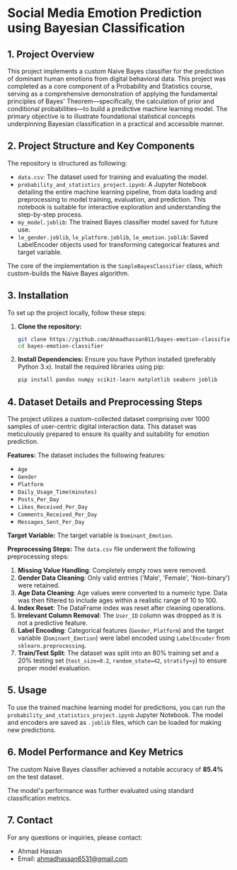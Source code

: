 # Social Media Emotion Prediction using Bayesian Classification

## 1. Project Overview

This project implements a custom Naive Bayes classifier for the prediction of dominant human emotions from digital behavioral data. This project was completed as a core component of a Probability and Statistics course, serving as a comprehensive demonstration of applying the fundamental principles of Bayes' Theorem—specifically, the calculation of prior and conditional probabilities—to build a predictive machine learning model. The primary objective is to illustrate foundational statistical concepts underpinning Bayesian classification in a practical and accessible manner.

## 2. Project Structure and Key Components

The repository is structured as following:

* `data.csv`: The dataset used for training and evaluating the model.
* `probability_and_statistics_project.ipynb`: A Jupyter Notebook detailing the entire machine learning pipeline, from data loading and preprocessing to model training, evaluation, and prediction. This notebook is suitable for interactive exploration and understanding the step-by-step process.
* `my_model.joblib`: The trained Bayes classifier model saved for future use.
* `le_gender.joblib`, `le_platform.joblib`, `le_emotion.joblib`: Saved LabelEncoder objects used for transforming categorical features and target variable.

The core of the implementation is the `SimpleBayesClassifier` class, which custom-builds the Naive Bayes algorithm.

## 3. Installation

To set up the project locally, follow these steps:

1.  **Clone the repository:**

    ```bash
    git clone https://github.com/Ahmadhassan011/bayes-emotion-classifier.git
    cd bayes-emotion-classifier
    ```

2.  **Install Dependencies:**
    Ensure you have Python installed (preferably Python 3.x). Install the required libraries using pip:

    ```bash
    pip install pandas numpy scikit-learn matplotlib seaborn joblib
    ```

## 4. Dataset Details and Preprocessing Steps

The project utilizes a custom-collected dataset comprising over 1000 samples of user-centric digital interaction data. This dataset was meticulously prepared to ensure its quality and suitability for emotion prediction.

**Features:**
The dataset includes the following features:
* `Age`
* `Gender`
* `Platform`
* `Daily_Usage_Time(minutes)`
* `Posts_Per_Day`
* `Likes_Received_Per_Day`
* `Comments_Received_Per_Day`
* `Messages_Sent_Per_Day`

**Target Variable:**
The target variable is `Dominant_Emotion`.

**Preprocessing Steps:**
The `data.csv` file underwent the following preprocessing steps:
1.  **Missing Value Handling**: Completely empty rows were removed.
2.  **Gender Data Cleaning**: Only valid entries ('Male', 'Female', 'Non-binary') were retained.
3.  **Age Data Cleaning**: Age values were converted to a numeric type. Data was then filtered to include ages within a realistic range of 10 to 100.
4.  **Index Reset**: The DataFrame index was reset after cleaning operations.
5.  **Irrelevant Column Removal**: The `User_ID` column was dropped as it is not a predictive feature.
6.  **Label Encoding**: Categorical features (`Gender`, `Platform`) and the target variable (`Dominant_Emotion`) were label encoded using `LabelEncoder` from `sklearn.preprocessing`.
7.  **Train/Test Split**: The dataset was split into an 80% training set and a 20% testing set (`test_size=0.2`, `random_state=42`, `stratify=y`) to ensure proper model evaluation.

## 5. Usage

To use the trained machine learning model for predictions, you can run the `probability_and_statistics_project.ipynb` Jupyter Notebook. The model and encoders are saved as `.joblib` files, which can be loaded for making new predictions.

## 6. Model Performance and Key Metrics

The custom Naive Bayes classifier achieved a notable accuracy of **85.4%** on the test dataset.

The model's performance was further evaluated using standard classification metrics.

## 7. Contact

For any questions or inquiries, please contact:

* Ahmad Hassan
* Email: ahmadhassan6531@gmail.com
